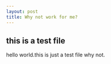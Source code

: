 ```yaml
---
layout: post
title: Why not work for me?
---
```


## this is a test file
hello world.this is just a test file why not.
